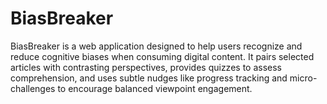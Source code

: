 # BiasBreaker
BiasBreaker is a web application designed to help users recognize and reduce cognitive biases when consuming digital content. It pairs selected articles with contrasting perspectives, provides quizzes to assess comprehension, and uses subtle nudges like progress tracking and micro-challenges to encourage balanced viewpoint engagement.
